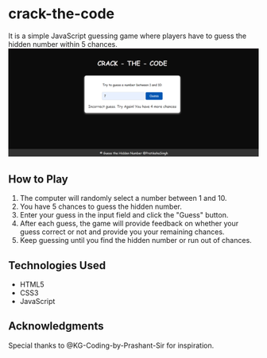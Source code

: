 # crack-the-code
 It is a simple JavaScript guessing game where players have to guess the hidden number within 5 chances.
![Gameplay](crackthecode.png)

## How to Play

1. The computer will randomly select a number between 1 and 10.
2. You have 5 chances to guess the hidden number.
3. Enter your guess in the input field and click the "Guess" button.
4. After each guess, the game will provide feedback on whether your guess correct or not and provide you your remaining chances.
5. Keep guessing until you find the hidden number or run out of chances.

## Technologies Used

- HTML5
- CSS3
- JavaScript

## Acknowledgments

Special thanks to @KG-Coding-by-Prashant-Sir for inspiration.



